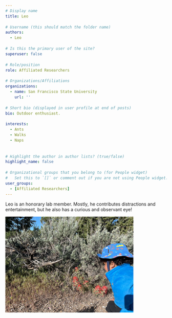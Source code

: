 ```yaml
---
# Display name
title: Leo

# Username (this should match the folder name)
authors:
  - Leo

# Is this the primary user of the site?
superuser: false

# Role/position
role: Affiliated Researchers

# Organizations/Affiliations
organizations:
  - name: San Francisco State University
    url: ''

# Short bio (displayed in user profile at end of posts)
bio: Outdoor enthusiast. 

interests:
  - Ants
  - Walks
  - Naps
  

# Highlight the author in author lists? (true/false)
highlight_name: false

# Organizational groups that you belong to (for People widget)
#   Set this to `[]` or comment out if you are not using People widget.
user_groups:
  - [Affiliated Researchers]
---
```


Leo is an honorary lab member. 
Mostly, he contributes distractions and entertainment, but he also has a curious and observant eye!

<img src="Leo_Castilleja.jpg" alt="Leo inspecting desert paintbrush, <i>Castilleja chromosa</i>, which is parasitizing Great Basin sagebrush, <i>Artemisia tridentata</i>" width="400"/>
